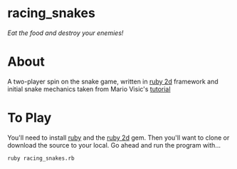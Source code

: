# racing_snakes
<i>Eat the food and destroy your enemies!</i>
<h1>About</h1>
<p>A two-player spin on the snake game, written in <a href="https://www.ruby2d.com/">ruby 2d</a> framework and initial snake mechanics taken from Mario Visic's <a href ="https://www.youtube.com/watch?v=2UVhYHBT_1o">tutorial</a></p>
<h1>To Play</h1>
<p>You'll need to install <a href="https://www.ruby-lang.org/en/documentation/installation/">ruby</a> and the <a href="https://www.ruby2d.com/learn/get-started/">ruby 2d</a> gem. Then you'll want to clone or download the source to your local. Go ahead and run the program with...</p>
<code>ruby racing_snakes.rb


